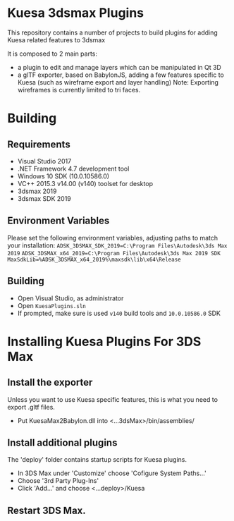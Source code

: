 # Kuesa 3dsmax Plugins

This repository contains a number of projects to build plugins for adding Kuesa related features to 3dsmax

It is composed to 2 main parts:
- a plugin to edit and manage layers which can be manipulated in Qt 3D
- a glTF exporter, based on BabylonJS, adding a few features specific to Kuesa
  (such as wireframe export and layer handling)
  Note: Exporting wireframes is currently limited to tri faces.

# Building

## Requirements
* Visual Studio 2017
* .NET Framework 4.7 development tool
* Windows 10 SDK (10.0.10586.0)
* VC++ 2015.3 v14.00 (v140) toolset for desktop
* 3dsmax 2019
* 3dsmax SDK 2019

## Environment Variables
Please set the following environment variables, adjusting paths to match your installation:
`ADSK_3DSMAX_SDK_2019=C:\Program Files\Autodesk\3ds Max 2019`
`ADSK_3DSMAX_x64_2019=C:\Program Files\Autodesk\3ds Max 2019 SDK`
`MaxSdkLib=%ADSK_3DSMAX_x64_2019%\maxsdk\lib\x64\Release`

## Building
* Open Visual Studio, as administrator
* Open `KuesaPlugins.sln`
* If prompted, make sure is used `v140` build tools and `10.0.10586.0` SDK

# Installing Kuesa Plugins For 3DS Max

## Install the exporter
Unless you want to use Kuesa specific features, this is what you need to export .gltf files.
* Put KuesaMax2Babylon.dll into <...3dsMax>/bin/assemblies/

## Install additional plugins
The 'deploy' folder contains startup scripts for Kuesa plugins.
* In 3DS Max under 'Customize' choose 'Cofigure System Paths...'
* Choose '3rd Party Plug-Ins'
* Click 'Add...' and choose <...deploy>/Kuesa

## Restart 3DS Max.
